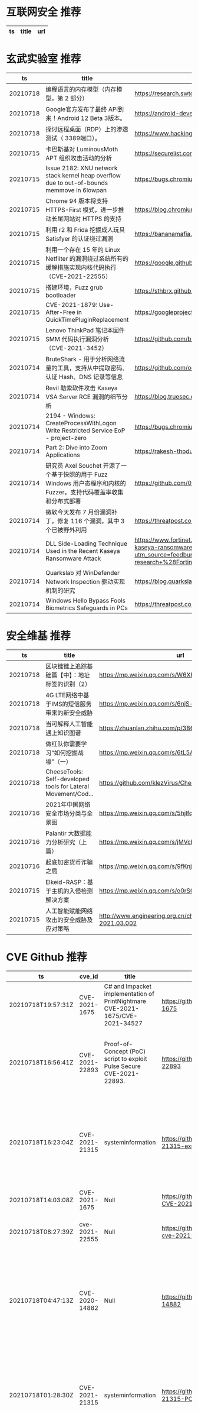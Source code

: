 # 互联网安全 推荐
| ts | title | url| 
| --- | --- | ---| 


# 玄武实验室 推荐
| ts | title | url| 
| --- | --- | ---| 
| 20210718 | 编程语言的内存模型（内存模型，第 2 部分） | https://research.swtch.com/plmm| 
| 20210718 | Google官方发布了最终 API到来！Android 12 Beta 3版本。 | https://android-developers.googleblog.com/2021/07/android-12-beta-3.html?m=1| 
| 20210718 | 探讨远程桌面（RDP）上的渗透测试（ 3389端口）。 | https://www.hackingarticles.in/remote-desktop-penetration-testing-port-3389/| 
| 20210715 | 卡巴斯基对 LuminousMoth APT 组织攻击活动的分析 | https://securelist.com/apt-luminousmoth/103332/| 
| 20210715 | Issue 2182: XNU network stack kernel heap overflow due to out-of-bounds memmove in 6lowpan | https://bugs.chromium.org/p/project-zero/issues/detail?id=2182| 
| 20210715 | Chrome 94 版本将支持 HTTPS-First 模式，进一步推动长尾网站对 HTTPS 的支持 | https://blog.chromium.org/2021/07/increasing-https-adoption.html| 
| 20210715 | 利用 r2 和 Frida 挖掘成人玩具 Satisfyer 的认证绕过漏洞 | https://bananamafia.dev/post/satisfyer/| 
| 20210715 | 利用一个存在 15 年的 Linux Netfilter 的漏洞绕过系统所有的缓解措施实现内核代码执行（CVE-2021-22555） | https://google.github.io/security-research/pocs/linux/cve-2021-22555/writeup.html| 
| 20210715 | 搭建环境，Fuzz grub bootloader | https://sthbrx.github.io/blog/2021/06/14/fuzzing-grub-part-2-going-faster/| 
| 20210715 | CVE-2021-1879: Use-After-Free in QuickTimePluginReplacement | https://googleprojectzero.github.io/0days-in-the-wild/0day-RCAs/2021/CVE-2021-1879.html| 
| 20210715 | Lenovo ThinkPad 笔记本固件 SMM 代码执行漏洞分析（CVE-2021-3452） | https://github.com/binarly-io/Vulnerability-REsearch/blob/main/Lenovo/BRLY-2021-001.md| 
| 20210714 | BruteShark - 用于分析网络流量的工具，支持从中提取密码、认证 Hash、DNS 记录等信息 | https://github.com/odedshimon/BruteShark| 
| 20210714 | Revil 勒索软件攻击 Kaseya VSA Server RCE 漏洞的细节分析 | https://blog.truesec.com/2021/07/06/kaseya-vsa-zero-day-exploit/| 
| 20210714 | 2194 - Windows: CreateProcessWithLogon Write Restricted Service EoP - project-zero | https://bugs.chromium.org/p/project-zero/issues/detail?id=2194| 
| 20210714 | Part 2: Dive into Zoom Applications | https://rakesh-thodupunoori.medium.com/part-2-dive-into-zoom-applications-1b01091345c1| 
| 20210714 | 研究员 Axel Souchet 开源了一个基于快照的用于 Fuzz Windows 用户态程序和内核的 Fuzzer，支持代码覆盖率收集和分布式部署 | https://github.com/0vercl0k/wtf| 
| 20210714 | 微软今天发布 7 月份漏洞补丁，修复 116 个漏洞，其中 3 个已被野外利用 | https://threatpost.com/microsoft-crushes-116-bugs/167764/| 
| 20210714 | DLL Side-Loading Technique Used in the Recent Kaseya Ransomware Attack | https://www.fortinet.com/blog/threat-research/dll-side-loading-technique-used-in-recent-kaseya-ransomware-attack?utm_source=feedburner&utm_medium=feed&utm_campaign=Feed%3A+fortinet%2Fblog%2Fthreat-research+%28Fortinet+Threat+Research+Blog%29| 
| 20210714 | Quarkslab 对 WinDefender Network Inspection 驱动实现机制的研究 | https://blog.quarkslab.com/guided-tour-inside-windefenders-network-inspection-driver.html| 
| 20210714 | Windows Hello Bypass Fools Biometrics Safeguards in PCs | https://threatpost.com/windows-hello-bypass-biometrics-pcs/167771/| 


# 安全维基 推荐
| ts | title | url| 
| --- | --- | ---| 
| 20210718 | 区块链链上追踪基础篇【中】：地址标签的识别（2） | https://mp.weixin.qq.com/s/W6Xh47lqCM3YPuh1fBl1gQ| 
| 20210718 | 4G LTE网络中基于IMS的短信服务带来的新安全威胁 | https://mp.weixin.qq.com/s/6njS-icfUbq-DAT_oQV7Tg| 
| 20210718 | 当可解释人工智能遇上知识图谱 | https://zhuanlan.zhihu.com/p/386458680| 
| 20210718 | 做红队你需要学习“如何挖掘战壕”（一） | https://mp.weixin.qq.com/s/6tL5AH60DaGXza4MOoJbIw| 
| 20210718 | CheeseTools: Self-developed tools for Lateral Movement/Cod... | https://github.com/klezVirus/CheeseTools| 
| 20210716 | 2021年中国网络安全市场分类与全景图 | https://mp.weixin.qq.com/s/5hjlfqNa3VPqH-xs7X7NWw| 
| 20210716 | Palantir 大数据能力分析研究（上篇） | https://mp.weixin.qq.com/s/jMVcbQAgcN3ECYK1bTZN5w| 
| 20210716 | 起底加密货币诈骗之局 | https://mp.weixin.qq.com/s/9fKnjONvTA9WOcmJ4iL68Q| 
| 20210715 | Elkeid-RASP：基于主机的入侵检测解决方案 | https://mp.weixin.qq.com/s/o0rSOLQ34-Ph0aY-_5tfSA| 
| 20210715 | 人工智能赋能网络攻击的安全威胁及应对策略 | http://www.engineering.org.cn/ch/10.15302/J-SSCAE-2021.03.002| 


# CVE Github 推荐
| ts | cve_id | title | url | cve_detail| 
| --- | --- | --- | --- | ---| 
| 20210718T19:57:31Z | CVE-2021-1675 | C# and Impacket implementation of PrintNightmare CVE-2021-1675/CVE-2021-34527 | https://github.com/cube0x0/CVE-2021-1675 | Windows Print Spooler Elevation of Privilege Vulnerability| 
| 20210718T16:56:41Z | CVE-2021-22893 | Proof-of-Concept (PoC) script to exploit Pulse Secure CVE-2021-22893.  | https://github.com/ZephrFish/CVE-2021-22893 | Pulse Connect Secure 9.0R3/9.1R1 and higher is vulnerable to an authentication bypass vulnerability exposed by the Windows File Share Browser and Pulse Secure Collaboration features of Pulse Connect Secure that can allow an unauthenticated user to perform remote arbitrary code execution on the Pulse Connect Secure gateway. This vulnerability has been exploited in the wild.| 
| 20210718T16:23:04Z | CVE-2021-21315 | systeminformation | https://github.com/MazX0p/CVE-2021-21315-exploit | The System Information Library for Node.JS (npm package %systeminformation%) is an open source collection of functions to retrieve detailed hardware, system and OS information. In systeminformation before version 5.3.1 there is a command injection vulnerability. Problem was fixed in version 5.3.1. As a workaround instead of upgrading, be sure to check or sanitize service parameters that are passed to si.inetLatency(), si.inetChecksite(), si.services(), si.processLoad() ... do only allow strings, reject any arrays. String sanitation works as expected.| 
| 20210718T14:03:08Z | CVE-2021-1675 | Null | https://github.com/thalpius/Microsoft-CVE-2021-1675 | Windows Print Spooler Elevation of Privilege Vulnerability| 
| 20210718T08:27:39Z | cve-2021-22555 | Null | https://github.com/cgwalters/container-cve-2021-22555 | A heap out-of-bounds write affecting Linux since v2.6.19-rc1 was discovered in net/netfilter/x_tables.c. This allows an attacker to gain privileges or cause a DoS (via heap memory corruption) through user name space| 
| 20210718T04:47:13Z | CVE-2020-14882 | Null | https://github.com/0xhatuna/CVE-2020-14882 | Vulnerability in the Oracle WebLogic Server product of Oracle Fusion Middleware (component: Console). Supported versions that are affected are 10.3.6.0.0, 12.1.3.0.0, 12.2.1.3.0, 12.2.1.4.0 and 14.1.1.0.0. Easily exploitable vulnerability allows unauthenticated attacker with network access via HTTP to compromise Oracle WebLogic Server. Successful attacks of this vulnerability can result in takeover of Oracle WebLogic Server. CVSS 3.1 Base Score 9.8 (Confidentiality, Integrity and Availability impacts). CVSS Vector: (CVSS:3.1/AV:N/AC:L/PR:N/UI:N/S:U/C:H/I:H/A:H).| 
| 20210718T01:28:30Z | CVE-2021-21315 | systeminformation | https://github.com/MazX0p/CVE-2021-21315-POC | The System Information Library for Node.JS (npm package %systeminformation%) is an open source collection of functions to retrieve detailed hardware, system and OS information. In systeminformation before version 5.3.1 there is a command injection vulnerability. Problem was fixed in version 5.3.1. As a workaround instead of upgrading, be sure to check or sanitize service parameters that are passed to si.inetLatency(), si.inetChecksite(), si.services(), si.processLoad() ... do only allow strings, reject any arrays. String sanitation works as expected.| 
| 20210717T09:21:45Z | CVE-2020-15778 | Exploit for CVE-2020-15778(OpenSSH vul) | https://github.com/yukiNeko114514/CVE-2020-15778-Exploit |  scp in OpenSSH through 8.3p1 allows command injection in the scp.c toremote function, as demonstrated by backtick characters in the destination argument. NOTE: the vendor reportedly has stated that they intentionally omit validation of %anomalous argument transfers% because that could %stand a great chance of breaking existing workflows.%| 
| 20210717T08:32:39Z | CVE-2021-22555 | CVE-2021-22555 Exploit | https://github.com/JustYoomoon/CVE-2021-22555-Exploit | A heap out-of-bounds write affecting Linux since v2.6.19-rc1 was discovered in net/netfilter/x_tables.c. This allows an attacker to gain privileges or cause a DoS (via heap memory corruption) through user name space| 
| 20210716T15:24:16Z | CVE-2021-33560 | Tool to check whether a PGP client is affected by CVE-2021-33560 | https://github.com/IBM/PGP-client-checker-CVE-2021-33560 | Libgcrypt before 1.8.8 and 1.9.x before 1.9.3 mishandles ElGamal encryption because it lacks exponent blinding to address a side-channel attack against mpi_powm, and the window size is not chosen appropriately. (There is also an interoperability problem because the selection of the k integer value does not properly consider the differences between basic ElGamal encryption and generalized ElGamal encryption.) This, for example, affects use of ElGamal in OpenPGP.| 


# klee on Github 推荐
| ts | title | url | stars | forks| 
| --- | --- | --- | --- | ---| 
| 20210718T23:18:04Z | An open-source Chinese font derived from Fontworks% Klee One. 一款基于 FONTWORKS 的 Klee One 的开源中文字体。 | https://github.com/lxgw/LxgwWenKai | 1176 | 26| 
| 20210718T21:39:36Z | Git Blog | https://github.com/klee30810/klee30810.github.io | 0 | 0| 
| 20210718T20:40:58Z | KLEE Symbolic Execution Engine | https://github.com/klee/klee | 1731 | 499| 
| 20210718T03:55:08Z | symbolic execution fuzzing with KLEE | https://github.com/raminfp/symbolic_execution_fuzzing | 0 | 0| 
| 20210717T05:14:28Z | Whole Program LLVM: wllvm ported to go | https://github.com/SRI-CSL/gllvm | 143 | 21| 
| 20210715T20:10:31Z | RVT is a collection of tools/libraries to support both static and dynamic verification of Rust programs. | https://github.com/project-oak/rust-verification-tools | 162 | 15| 
| 20210714T19:21:56Z | Null | https://github.com/JaimePSantos/ResearchKlee | 0 | 0| 
| 20210714T06:19:45Z | Symbiotic is a tool for finding bugs in computer programs based on instrumentation, program slicing and KLEE | https://github.com/staticafi/symbiotic | 216 | 35| 
| 20210713T14:50:42Z | Website for the KLEE project: https://klee.github.io/ | https://github.com/klee/klee.github.io | 15 | 45| 
| 20210709T09:46:08Z | Null | https://github.com/thierry-tct/KLEE-SEMu | 3 | 2| 


# s2e on Github 推荐
| ts | title | url | stars | forks| 
| --- | --- | --- | --- | ---| 
| 20210716T08:48:51Z | Season 2, Episode 1 - In this episode we look at how to correctly host your HTML files, and reverse proxy the ws/ (Websocket) connections back to the Asterisk Service. It%s all done on a single local instance so we are using a self signed certificate. | https://github.com/InnovateAsterisk/S2E1 | 0 | 0| 
| 20210716T04:31:33Z | S2E: A platform for multi-path program analysis with selective symbolic execution. | https://github.com/S2E/s2e | 141 | 33| 
| 20210714T02:13:53Z | GUI Configuration tool for WIZnet serial to ethernet devices. | https://github.com/Wiznet/WIZnet-S2E-Tool-GUI | 13 | 8| 
| 20210713T19:49:07Z | Null | https://github.com/yuvalkirstain/s2e-coref | 9 | 3| 
| 20210703T18:52:28Z | Null | https://github.com/hichem840/s2ee | 0 | 0| 
| 20210701T07:33:11Z | Your S2E project management tools. Visit https://s2e.systems/docs to get started. | https://github.com/S2E/s2e-env | 74 | 31| 


# exploit on Github 推荐
| ts | title | url | stars | forks| 
| --- | --- | --- | --- | ---| 
| 20210719T00:04:26Z | CommandAndControlServer for post exploitation.  | https://github.com/RyanMower/CommandAndControlServer | 0 | 0| 
| 20210719T00:03:08Z | Open-Source Vulnerability Intelligence Center - Unified source of vulnerability, exploit and threat Intelligence feeds | https://github.com/Patrowl/PatrowlHearsData | 28 | 14| 
| 20210718T23:52:35Z | This bash script will help you to hack remote hosts  | https://github.com/FabioDefilippo/linuxallremote | 17 | 4| 
| 20210718T23:40:12Z | Vulnnr - Vulnerability Scanner  And Mass Exploiter, created for pentesting. | https://github.com/DarkRabbit-0/Vulnnr | 73 | 26| 
| 20210718T23:17:26Z | Metasploit Utilities, Post Exploit Scripts and other scripts primarily for reference | https://github.com/reg1reg1/Exploits | 0 | 0| 
| 20210718T22:56:09Z | A Discord bot for collecting statistics about emojis% exploitation in a guild. The bot is currently in alpha and talking in Russian. The English language will be added in the future. | https://github.com/VovaOneReal/TheCollectorOfEmojisStats | 0 | 0| 
| 20210718T22:46:26Z | This repository is primarily maintained by Omar Santos and includes thousands of resources related to ethical hacking  / penetration testing, digital forensics and incident response (DFIR), vulnerability research, exploit development, reverse engineering, and more. | https://github.com/The-Art-of-Hacking/h4cker | 9729 | 1602| 
| 20210718T22:10:37Z | Got hit with another Ransomware this is more advanced, as long as it is online it will search for Variants on online Libraries and Exploit sites to update. This is smart and runs all the time and improves it self. It will take small amounts of Data relatively to normal use. This code installs and will run on the life of the device. Ransomware will get worse , I have had 6 versions from the outside world hit me. This is the reason Why. I post Here. The 2 posted today will be stolen by hackers | https://github.com/Sparrrow2020/V-lley-6-Anti-Ransomware | 0 | 0| 
| 20210718T21:47:55Z | Exploits project Hacking Command Center | https://github.com/chacka0101/exploits | 11 | 9| 
| 20210718T20:12:30Z | Suported: SynapseX, KRNL, ScriptWare | https://github.com/XJMI/LuaU-Scripts | 0 | 0| 


# backdoor on Github 推荐
| ts | title | url | stars | forks| 
| --- | --- | --- | --- | ---| 
| 20210718T23:15:34Z | sqlsus is an open source MySQL injection and takeover tool, written in perl.  Via a command line interface, you can retrieve the database(s) structure, inject your own SQL queries (even complex ones), download files from the web server, crawl the website for writable directories, upload and control a backdoor, clone the database(s), and much more... Whenever relevant, sqlsus will mimic a MySQL console output.  sqlsus focuses on speed and efficiency, optimising the available injection space, making the best use (I can think of) of MySQL functions. It uses stacked subqueries and an powerful blind injection algorithm to maximise the data gathered per web server hit. Using multithreading on top of that, sqlsus is an extremely fast database dumper, be it for inband or blind injection.  If the privileges are high enough, sqlsus will be a great help for uploading a backdoor through the injection point, and takeover the web server.  It uses SQLite as a backend, for an easier use of what has been dumped, and integrates a lot of usual features (see below) such as cookie support, socks/http proxying, https.. | https://github.com/XDCeltic/sqlsus0.7.2 | 0 | 0| 
| 20210718T22:32:18Z | Paranoid is a web interface and dashboard, configured for managing HatSploit sessions via built-in REST API. | https://github.com/EntySec/Paranoid | 2 | 0| 
| 20210718T21:56:27Z | AMWScan (PHP Antimalware Scanner) is a free tool to scan php files and analyze your project to find any malicious code inside it. | https://github.com/marcocesarato/PHP-Antimalware-Scanner | 215 | 41| 
| 20210718T20:38:12Z | Yet Another PHP Shell | https://github.com/Nickguitar/YAPS | 15 | 2| 
| 20210718T20:17:46Z | Repository for data and code associated with the paper, %% | https://github.com/wmgeolab/Backdoor_Attacks_Sat_Img | 0 | 0| 
| 20210718T18:17:20Z | Null | https://github.com/areski1337/Scorpio-backdoor | 1 | 0| 
| 20210718T16:32:56Z | 🤖An Evil and Smart Bot for Enslaving Windows Written in Rust and Python | https://github.com/wildonion/katyusha | 3 | 1| 
| 20210718T14:57:42Z | Null | https://github.com/msid78641/Linux-Python-Backdoor-Covert-Channel | 0 | 0| 
| 20210718T08:40:28Z | Null | https://github.com/OzkanInonlu/Backdoor | 0 | 0| 
| 20210718T06:44:59Z | Null | https://github.com/FierzaEriez/Mini-Shell-Backdoor | 1 | 0| 


# symbolic execution on Github 推荐
| ts | title | url | stars | forks| 
| --- | --- | --- | --- | ---| 
| 20210718T23:50:51Z | A symbolic execution engine for LLVM IR | https://github.com/insufficiently-caffeinated/caffeine | 7 | 4| 
| 20210718T21:11:22Z | A tool for generating nonlinear numerical invariants for C and Java programs.  DIG uses dynamic analysis to infer invariants over program execution traces and applies symbolic execution to inferred invariants. | https://github.com/unsat/dig | 4 | 4| 
| 20210718T20:40:58Z | KLEE Symbolic Execution Engine | https://github.com/klee/klee | 1731 | 499| 
| 20210718T18:06:26Z | The symbolic execution engine powering the K Framework | https://github.com/kframework/kore | 150 | 33| 
| 20210718T15:28:36Z | FuSeBMC is a White-Box Fuzzer that combines FUzzing with Symbolic Execution via Bounded Model Checking to verify intricate properties in real-world C programs. | https://github.com/kaled-alshmrany/FuSeBMC | 18 | 1| 
| 20210718T14:27:02Z | Triton is a Dynamic Binary Analysis (DBA) framework. It provides internal components like a Dynamic Symbolic Execution (DSE) engine, a dynamic taint engine, AST representations of the x86, x86-64, ARM32 and AArch64 Instructions Set Architecture (ISA), SMT simplification passes, an SMT solver interface and, the last but not least, Python bindings. | https://github.com/JonathanSalwan/Triton | 1842 | 386| 
| 20210718T03:55:08Z | symbolic execution fuzzing with KLEE | https://github.com/raminfp/symbolic_execution_fuzzing | 0 | 0| 
| 20210717T23:59:23Z | Symbolic execution tool | https://github.com/trailofbits/manticore | 2389 | 352| 
| 20210717T20:40:40Z | Symbolic-execution-based verifier for the Viper intermediate verification language. | https://github.com/viperproject/silicon | 19 | 11| 
| 20210717T15:25:48Z | This is the repository for Symbolic Execution engine for StateFlow (SESf) models | https://github.com/predragf/sesf | 0 | 0| 


# big4 on Github 推荐
| ts | title | url | stars | forks| 
| --- | --- | --- | --- | ---| 
| 20210714T18:32:46Z | A penetration testing tool for finding file upload bugs (NDSS 2020) | https://github.com/WSP-LAB/FUSE | 158 | 37| 
| 20210713T11:47:12Z | Original implementation of FlowPrint as in the NDSS %20 paper | https://github.com/Thijsvanede/FlowPrint | 49 | 18| 
| 20210707T02:42:39Z | Code for NDSS 2021 Paper %Manipulating the Byzantine: Optimizing Model Poisoning Attacks and Defenses Against Federated Learning% | https://github.com/vrt1shjwlkr/NDSS21-Model-Poisoning | 17 | 2| 
| 20210701T12:57:09Z | Easier Way For Get PDF Of Papers On NDSS Website | https://github.com/tbbatbb/NDSS_Downloader | 0 | 0| 
| 20210701T11:50:34Z | Auxiliary material for NDSS%20 paper: On Using Application-Layer Middlebox Protocols for Peeking Behind NAT Gateways | https://github.com/RUB-SysSec/MiddleboxProtocolStudy | 2 | 2| 


# fuzz on Github 推荐
| ts | title | url | stars | forks| 
| --- | --- | --- | --- | ---| 
| 20210718T23:55:29Z | SubInDomains is a subdomain fuzzer developed in python3 using asynchronous requests. | https://github.com/brunosgio/subindomains | 0 | 0| 
| 20210718T23:37:55Z | Config files for my GitHub profile. | https://github.com/fuzzwuzz/fuzzwuzz | 0 | 0| 
| 20210718T22:18:14Z | Null | https://github.com/yampml/fuzzy-bassoon | 0 | 0| 
| 20210718T22:11:25Z | Null | https://github.com/13jojo/fuzzy_search | 0 | 0| 
| 20210718T21:31:59Z | Fuzzing cryptographic libraries. Magic bug printer go brrrr. | https://github.com/guidovranken/cryptofuzz | 288 | 39| 
| 20210718T21:13:40Z | Python scripts that were used to implement a fuzzy model for screening COVID-19 patients | https://github.com/marcosroriz/FUZZY-COVID-19 | 0 | 0| 
| 20210718T21:08:27Z | Null | https://github.com/adtyasamuel57/Fuzzy-Tsukamoto-Tsunamai | 0 | 0| 
| 20210718T20:38:16Z | OSS-Fuzz - continuous fuzzing for open source software. | https://github.com/google/oss-fuzz | 6493 | 1316| 
| 20210718T20:28:01Z | Repository holding database dumps from getfursu.it | https://github.com/veelkoov/fuzzrake-data | 0 | 0| 
| 20210718T20:19:31Z | Null | https://github.com/Aurelioolive/test-fuzz | 0 | 0| 



# 日更新程序
